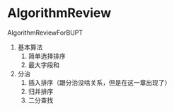 # AlgorithmReview

 AlgorithmReviewForBUPT

1. 基本算法
   1. 简单选择排序
   2. 最大字段和
2. 分治
   1. 插入排序（跟分治没啥关系，但是在这一章出现了）
   2. 归并排序
   3. 二分查找
